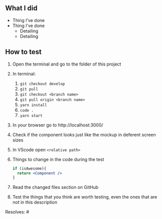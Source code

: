 ## What I did

- Thing I’ve done 
- Thing I’ve done
   - Detailing
   - Detailing

## How to test

1. Open the terminal and go to the folder of this project

1. In terminal:
   1. `git checkout develop`
   1. `git pull`
   1. `git checkout <branch name>`
   1. `git pull origin <branch name>`
   1. `yarn install`
   1. `code .`
   1. `yarn start`

1. In your browser go to http://localhost:3000/<route>

1. Check if the component looks just like the mockup in deferent screen sizes 

1. In VScode open `<relative path>`

1. Things to change in the code during the test
   ```jsx
   if (isAwesome){
     return <Component />
   }
   ```

1. Read the changed files section on GitHub 

1. Test the things that you think are worth testing, even the ones that are not in this description 

Resolves: #<issue number>

